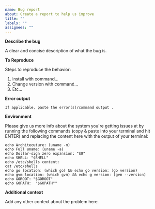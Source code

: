 ```yaml
---
name: Bug report
about: Create a report to help us improve
title: ""
labels: ""
assignees: ""
---
```


**Describe the bug**

A clear and concise description of what the bug is.

**To Reproduce**

Steps to reproduce the behavior:

1. Install with command...
2. Change version with command...
3. Etc...

**Error output**

```
If applicable, paste the error(s)/command output .
```

**Environment**

Please give us more info about the system you're getting issues at by running the following commands (copy & paste into your terminal and hit ENTER) and replacing the content here with the output of your terminal:

```shell
echo Architecuture: (uname -m)
echo Full uname: (uname -a)
echo Dollar-sign zero expansion: "$0"
echo SHELL: "$SHELL"
echo /etc/shells content:
cat /etc/shells
echo go location: (which go) && echo go version: (go version)
echo gvm location: (which gvm) && echo g version: (gvm --version)
echo GOROOT: "$GOROOT"
echo GOPATH:  "$GOPATH""
```

**Additional context**

Add any other context about the problem here.
